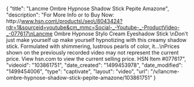 {
    "title": "Lancme Ombre Hypnose Shadow Stick  Pepite Amazone",
    "description": "For More Info or to Buy Now: http:\/\/www.hsn.com\/products\/seo\/8043424?rdr=1&sourceid=youtube&cm_mmc=Social-_-Youtube-_-ProductVideo-_-077617\nLancme Ombre Hypnose Stylo Cream Eyeshadow Stick \nDon't just make yourself up  make yourself hypnotizing with this creamy shadow stick. Formulated with shimmering, lustrous pearls of color, it...\nPrices shown on the previously recorded video may not represent the current price.  View hsn.com to view the current selling price. HSN Item #077617",
    "videoid": "103861751",
    "date_created": "1499453978",
    "date_modified": "1499454006",
    "type": "captivate",
    "layout": "video",
    "url": "\/v\/lancme-ombre-hypnose-shadow-stick-pepite-amazone\/103861751"
}